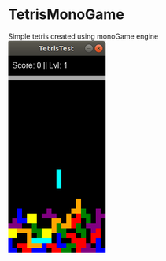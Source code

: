 # TetrisMonoGame
Simple tetris created using monoGame engine
<br />
![alt text](https://github.com/IgorFIE/TetrisMonoGame/blob/master/Tetris_Picture.png)
